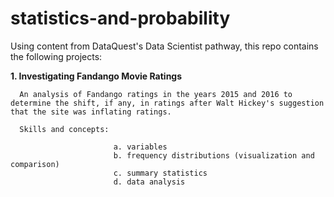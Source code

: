 # statistics-and-probability

Using content from DataQuest's Data Scientist pathway, this repo contains the following projects:

  **1. Investigating Fandango Movie Ratings**
    
      An analysis of Fandango ratings in the years 2015 and 2016 to determine the shift, if any, in ratings after Walt Hickey's suggestion that the site was inflating ratings.
      
      Skills and concepts: 
                           
                           a. variables
                           b. frequency distributions (visualization and comparison)
                           c. summary statistics
                           d. data analysis 
                           
                          
                         

